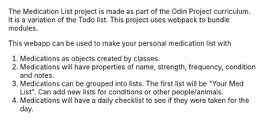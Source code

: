 The Medication List project is made as part of the Odin Project curriculum. It is a variation of the Todo list. This project uses webpack to bundle modules.


This webapp can be used to make your personal medication list with 
1) Medications as objects created by classes. 
2) Medications will have properties of name, strength, frequency, condition and notes.
3) Medications can be grouped into lists. The first list will be "Your Med List". Can add new lists for conditions or other people/animals.
4) Medications will have a daily checklist to see if they were taken for the day. 


